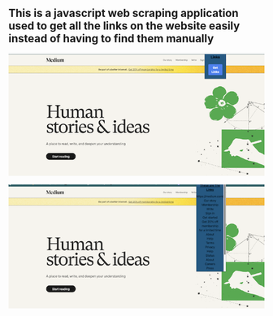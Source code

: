 ## This is a javascript web scraping application used to get all the links on the website easily instead of having to find them manually

![SC 1](screenshot1.png)

![SC 2](screenshot2.png)

